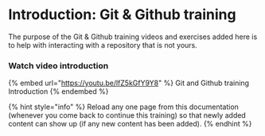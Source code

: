 # Introduction: Git & Github training

The purpose of the Git & Github training videos and exercises added here is to help with interacting with a repository that is not yours.

### Watch video introduction

{% embed url="https://youtu.be/lfZ5kGfY9Y8" %}
Git and Github training Introduction
{% endembed %}

{% hint style="info" %}
Reload any one page from this documentation (whenever you come back to continue this training) so that newly added content can show up (if any new content has been added).
{% endhint %}
